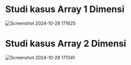 # Studi kasus Array 1 Dimensi
![Screenshot 2024-10-28 171625](https://github.com/user-attachments/assets/19537bb9-4d88-4b0b-8cda-5c257b32dcd4)

# Studi kasus Array 2 Dimensi
![Screenshot 2024-10-28 171341](https://github.com/user-attachments/assets/f0fb1ca0-48cf-402a-bd48-fc58985a4c86)
